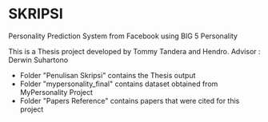 # SKRIPSI
Personality Prediction System from Facebook using BIG 5 Personality

This is a Thesis project developed by Tommy Tandera and Hendro.
Advisor : Derwin Suhartono 

- Folder "Penulisan Skripsi" contains the Thesis output
- Folder "mypersonality_final" contains dataset obtained from MyPersonality Project
- Folder "Papers Reference" contains papers that were cited for this project
